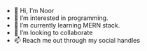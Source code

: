 - 👋 Hi, I’m Noor
- 👀 I’m interested in programming.
- 🌱 I’m currently learning MERN stack.
- 💞️ I’m looking to collaborate
- 📫 Reach me out through my social handles

<!---
Noorlogs/Noorlogs is a ✨ special ✨ repository because its `README.md` (this file) appears on your GitHub profile.
You can click the Preview link to take a look at your changes.
--->

